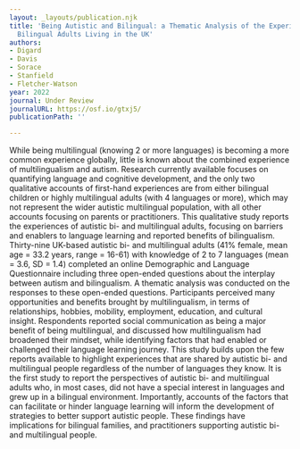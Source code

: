 ```yaml
---
layout: _layouts/publication.njk
title: 'Being Autistic and Bilingual: a Thematic Analysis of the Experiences of Autistic
  Bilingual Adults Living in the UK'
authors:
- Digard
- Davis
- Sorace
- Stanfield
- Fletcher-Watson
year: 2022
journal: Under Review
journalURL: https://osf.io/gtxj5/
publicationPath: ''

---
```

While being multilingual (knowing 2 or more languages) is becoming a more common experience globally, little is known about the combined experience of multilingualism and autism. Research currently available focuses on quantifying language and cognitive development, and the only two qualitative accounts of first-hand experiences are from either bilingual children or highly multilingual adults (with 4 languages or more), which may not represent the wider autistic multilingual population, with all other accounts focusing on parents or practitioners. This qualitative study reports the experiences of autistic bi- and multilingual adults, focusing on barriers and enablers to language learning and reported benefits of bilingualism.  
Thirty-nine UK-based autistic bi- and multilingual adults (41% female, mean age = 33.2 years, range = 16-61) with knowledge of 2 to 7 languages (mean = 3.6, SD = 1.4) completed an online Demographic and Language Questionnaire including three open-ended questions about the interplay between autism and bilingualism. A thematic analysis was conducted on the responses to these open-ended questions. Participants perceived many opportunities and benefits brought by multilingualism, in terms of relationships, hobbies, mobility, employment, education, and cultural insight. Respondents reported social communication as being a major benefit of being multilingual, and discussed how multilingualism had broadened their mindset, while identifying factors that had enabled or challenged their language learning journey. This study builds upon the few reports available to highlight experiences that are shared by autistic bi- and multilingual people regardless of the number of languages they know. It is the first study to report the perspectives of autistic bi- and multilingual adults who, in most cases, did not have a special interest in languages and grew up in a bilingual environment. Importantly, accounts of the factors that can facilitate or hinder language learning will inform the development of strategies to better support autistic people. These findings have implications for bilingual families, and practitioners supporting autistic bi- and multilingual people.
